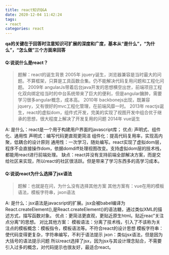 ```yaml
---
title: react知识Q&A
date: 2020-12-04 11:42:24
tags:
- react
categories: react
---
```

**qa的关键在于回答时注意知识可扩展的深度和广度，基本从“是什么”，“为什么”，“怎么做”三个方面来回答**


#### Q:说说什么是react？
> 题解：react的诞生背景
  2005年 jquery诞生，浏览器兼容是当时最大的问题。不算框架，只算是工具函数合集。仍不能解决代码复用问题和工程化问题。
  2009年 angularJs带着后台java开发的思想横空出世，前端项目工程化双向绑定给当时的中台系统带来了巨大的便利，但是angular臃肿，需要学习很多angular概念，成本高。
  2010年 backbonejs出现，既兼容jquery，又有很好的mvc工程化管理，在前端风靡一时。
  2013年 reactjs诞生，react的虚拟dom，组件式开发，完美的实现了视图开发中组合优于继承的思想，很大程度上解决了开发复用的问题
  2014年 vue诞生

A: 是什么：react是一个用于构建用户界面的javascript库；
   优点: 声明式、组件化、通用性
         声明式：编写代码更直观更简洁
         组件化：提高代码复用率，实现高内聚，低耦合的设计原则
         通用性：一次学习，随处编写。react实现了虚拟dom层，程序不会直接操作dom，依据domdiff处理视图改变。支持虚拟dom层的技术栈，都能用react进行前端处理。
   缺点：react并没有支持前端全部解决方案，而是交给社区来实现，所以react的社区很活跃。但是带来了学习东西多的高学习成本。


#### Q:说说react为什么选择了jsx语法
> 题解：也就是在问，为什么没有选择其他方案
        其他方案有：vue在用的模板语法，模板字符串，jxon语法
  
A: 是什么：jsx语法是javacsript的扩展。jsx会被babel编译为React.createElement(),是React.createElement()的语法糖，通过类似XML的描述方式，描写函数对象。
   优点：更简洁更直观，更贴近原生html。贴近reac“关注点分离”的思想。
   对比其他方案：
      模板语法：分离了技术栈，引入了不该称为关注点的模板概念：模板指令，模板语法等。不符合react的设计思想
      模板字符串：使代码变得更复杂，字符串编写，不利于语法提示
      jxon：类似jsx语法，但是因为大括号的语法提示问题
  所以react选择了jsx，因为jsx与其设计理念贴合，不需要引入过多的概念，对代码提示也很友好，最适合react。